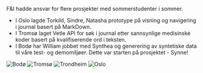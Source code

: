 F&I hadde ansvar for flere prosjekter med sommerstudenter i sommer. 
- I Oslo lagde Torkild, Sindre, Natasha prototype på visning og navigering i journal basert på MarkDown. 
- I Tromsø laget Vetle API for søk i journal etter sannsynlige medisinske koder basert på kvalifiserende ord i teksten. 
- I Bodø har William jobbet med Synthea og generering av syntetiske data til våre test- og demomiljøer. Dette var starten på prosjektet - Synne!


![Bodø](./wins/sommerstudenter/P6130089.jpg)
![Tromsø](./wins/sommerstudenter/tromso.jpg)
![Trondheim](./wins/sommerstudenter/trondheim.jpg)
![Oslo](./wins/sommerstudenter/Oslo.jpg)
